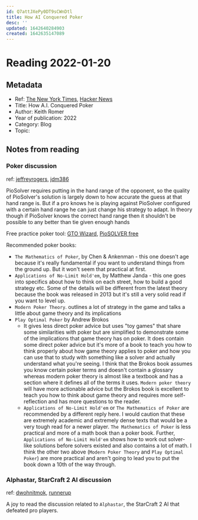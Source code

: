```yaml
---
id: Q7attJXePy0DT9sCWnDtl
title: How AI Conquered Poker
desc: ''
updated: 1642640284903
created: 1642635147089
---
```

# Reading 2022-01-20

## Metadata

- Ref: [The New York Times](https://www.nytimes.com/2022/01/18/magazine/ai-technology-poker.html), [Hacker News](https://news.ycombinator.com/item?id=29983043)
- Title: How A.I. Conquered Poker
- Author: Keith Romer
- Year of publication: 2022
- Category: Blog
- Topic: 

## Notes from reading

### Poker discussion
ref: [jeffreyrogers](https://news.ycombinator.com/item?id=29989060), [jdm386](https://news.ycombinator.com/item?id=29992008)

PioSolver requires putting in the hand range of the opponent, so the quality of PioSolver's solution is largely down to how accurate the guess at that hand range is. But if a pro knows he is playing against PioSolver configured with a certain hand range he can just change his strategy to adapt. In theory though if PioSolver knows the correct hand range then it shouldn't be possible to any better than tie given enough hands

Free practice poker tool: [GTO Wizard](https://gtowizard.com/en/), [PioSOLVER free](https://www.piosolver.com/collections/frontpage/products/piosolver-free)

Recommended poker books:
- `The Mathematics of Poker`, by Chen & Ankenman - this one doesn't age because it's really fundamental if you want to understand things from the ground up. But it won't seem that practical at first.
- `Applications of No-Limit Hold'em`, by Matthew Janda - this one goes into specifics about how to think on each street, how to build a good strategy etc. Some of the details will be different from the latest theory because the book was released in 2013 but it's still a very solid read if you want to level up.
- `Modern Poker Theory`. outlines a lot of strategy in the game and talks a little about game theory and its implications
- `Play Optimal Poker` by Andrew Brokos
    - It gives less direct poker advice but uses "toy games" that share some similarities with poker but are simplified to demonstrate some of the implications that game theory has on poker. It does contain some direct poker advice but it's more of a book to teach you how to think properly about how game theory applies to poker and how you can use that to study with something like a solver and actually understand what you're seeing.  I think that the Brokos book assumes you know certain poker terms and doesn't contain a glossary whereas modern poker theory is almost like a textbook and has a section where it defines all of the terms it uses. `Modern poker theory` will have more actionable advice but the Brokos book is excellent to teach you how to think about game theory and requires more self-reflection and has more questions to the reader.
    - `Applications of No-Limit Hold'em` or `The Mathematics of Poker` are recommended by a different reply here. I would caution that these are extremely academic and extremely dense texts that would be a very tough read for a newer player. `The Mathematics of Poker` is less practical and more of a math book than a poker book. Further, `Applications of No-Limit Hold'em` shows how to work out solver-like solutions before solvers existed and also contains a lot of math. I think the other two above (`Modern Poker Theory` and `Play Optimal Poker`) are more practical and aren't going to lead you to put the book down a 10th of the way through.

### Alphastar, StarCraft 2 AI discussion
ref: [dwohnitmok](https://news.ycombinator.com/item?id=29988812), [runnerup](https://news.ycombinator.com/item?id=29994228)

A joy to read the discussion related to `Alphastar`, the StarCraft 2 AI that defeated pro players.